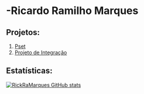 # -Ricardo Ramilho Marques

## Projetos:
1. [Pset](https://github.com/RickRaMarques/uvv_bd1_cc1ma)
2. [Projeto de Integração](https://github.com/RickRaMarques/Projeto-Integrado-CC1MA)

## Estatísticas:
[![RickRaMarques GitHub stats](https://github-readme-stats.vercel.app/api?username=RickRaMarques&theme=highcontrast)](https://github.com/RickRaMarques/github-readme-stats)


